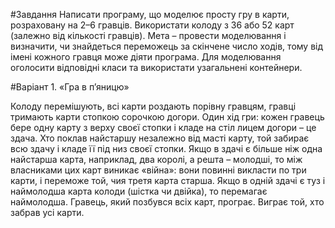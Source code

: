 #Завдання
Написати програму, що моделює просту гру в карти, розраховану на 2–6 гравців. Використати колоду з 36 або 52 карт (залежно від кількості гравців). 
Мета – провести моделювання і визначити, чи знайдеться переможець за скінчене число ходів, тому від імені кожного гравця може діяти програма.
Для моделювання оголосити відповідні класи та використати узагальнені контейнери.

#Варіант 1. «Гра в п’яницю»

Колоду перемішують, всі карти роздають порівну гравцям, гравці тримають карти стопкою сорочкою догори. 
Один хід гри: кожен гравець бере одну карту з верху своєї стопки і кладе на стіл лицем догори – це здача. Хто поклав найстаршу незалежно від масті карту, той забирає всю здачу і кладе її під низ своєї стопки. 
Якщо в здачі є більше ніж одна найстарша карта, наприклад, два королі, а решта – молодші, то між власниками цих карт виникає «війна»: вони повинні викласти по три карти, і переможе той, чия третя карта старша. 
Якщо в одній здачі є туз і наймолодша карта колоди (шістка чи двійка), то перемагає наймолодша. Гравець, який позбувся всіх карт, програє. Виграє той, хто забрав усі карти.
